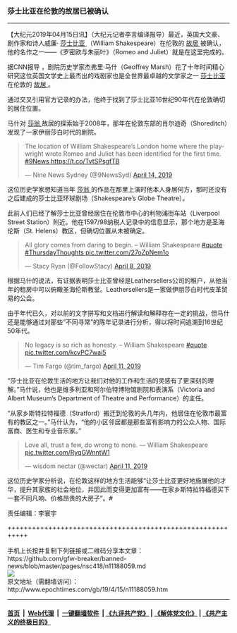 ### 莎士比亚在伦敦的故居已被确认
------------------------

<p>
 【大纪元2019年04月15日讯】（大纪元记者李言编译报导）最近，英国大文豪、剧作家和诗人威廉‧
 <a href="http://www.epochtimes.com/gb/tag/%E8%8E%8E%E5%A3%AB%E6%AF%94%E4%BA%9A.html">
  莎士比亚
 </a>
 （William Shakespeare）在伦敦的
 <a href="http://www.epochtimes.com/gb/tag/%E6%95%85%E5%B1%85.html">
  故居
 </a>
 被确认，他的名作之一——《罗密欧与朱丽叶》（Romeo and Juliet）就是在这里完成的。
</p>
<p>
 据CNN报导 ，剧院历史学家杰弗里‧马什（Geoffrey Marsh）花了十年时间精心研究这位英国文学史上最杰出的戏剧家也是全世界最卓越的文学家之一
 <a href="http://www.epochtimes.com/gb/tag/%E8%8E%8E%E5%A3%AB%E6%AF%94%E4%BA%9A.html">
  莎士比亚
 </a>
 在伦敦的
 <a href="http://www.epochtimes.com/gb/tag/%E6%95%85%E5%B1%85.html">
  故居
 </a>
 。
</p>
<p>
 通过交叉引用官方记录的办法，他终于找到了莎士比亚16世纪90年代在伦敦确切的居住位置。
</p>
<p>
 马什对
 <a href="http://www.epochtimes.com/gb/tag/%E8%8E%8E%E7%BF%81.html">
  莎翁
 </a>
 故居的探索始于2008年，那年在伦敦东部的肖尔迪奇（Shoreditch）发现了一家伊丽莎白时代的剧院。
</p>
<p>
</p>
<blockquote class="twitter-tweet" data-lang="en">
 <p dir="ltr" lang="en">
  The location of William Shakespeare’s London home where the playwright wrote Romeo and Juliet has been identified for the first time.
  <a href="https://twitter.com/hashtag/9News?src=hash&amp;ref_src=twsrc%5Etfw">
   #9News
  </a>
  <a href="https://t.co/TvtSPsgfTB">
   https://t.co/TvtSPsgfTB
  </a>
 </p>
 <p>
  — Nine News Sydney (@9NewsSyd)
  <a href="https://twitter.com/9NewsSyd/status/1117569940184338433?ref_src=twsrc%5Etfw">
   April 14, 2019
  </a>
 </p>
</blockquote>
<p>
 <p>
  这位历史学家想知道当年
  <a href="http://www.epochtimes.com/gb/tag/%E8%8E%8E%E7%BF%81.html">
   莎翁
  </a>
  的作品在那里上演时他本人身居何方，那时还没有之后建成的莎士比亚环球剧场（Shakespeare’s Globe Theatre）。
 </p>
 <p>
  此前人们已经了解莎士比亚曾经居住在伦敦市中心的利物浦街车站（Liverpool Street Station）附近。他在1597/98纳税人记录中的信息显示，那个地方是圣海伦斯（St. Helens）教区，但确切位置从未被确定。
 </p>
</p>
<p>
</p>
<blockquote class="twitter-tweet" data-lang="en">
 <p dir="ltr" lang="en">
  All glory comes from daring to begin. – William Shakespeare
  <a href="https://twitter.com/hashtag/quote?src=hash&amp;ref_src=twsrc%5Etfw">
   #quote
  </a>
  <a href="https://twitter.com/hashtag/ThursdayThoughts?src=hash&amp;ref_src=twsrc%5Etfw">
   #ThursdayThoughts
  </a>
  <a href="https://t.co/27oZpNem1o">
   pic.twitter.com/27oZpNem1o
  </a>
 </p>
 <p>
  — Stacy Ryan (@FollowStacy)
  <a href="https://twitter.com/FollowStacy/status/1115288740136652801?ref_src=twsrc%5Etfw">
   April 8, 2019
  </a>
 </p>
</blockquote>
<p>
 <p>
  根据马什的说法，有证据表明莎士比亚曾经是Leathersellers公司的租户，从他当年的租房中可以俯瞰圣海伦斯教堂。Leathersellers是一家做伊丽莎白时代皮革贸易的公会。
 </p>
 <p>
  由于年代已久，对以前的文字拼写和文档进行解读和解释存在一定的挑战，但马什还是能够通过对那些“不同寻常”的陈年记录进行分析，得以将时间追溯到16世纪50年代。
 </p>
</p>
<p>
</p>
<blockquote class="twitter-tweet" data-lang="en">
 <p dir="ltr" lang="en">
  No legacy is so rich as honesty. – William Shakespeare
  <a href="https://twitter.com/hashtag/quote?src=hash&amp;ref_src=twsrc%5Etfw">
   #quote
  </a>
  <a href="https://t.co/kcvPC7wai5">
   pic.twitter.com/kcvPC7wai5
  </a>
 </p>
 <p>
  — Tim Fargo (@tim_fargo)
  <a href="https://twitter.com/tim_fargo/status/1116380406834712579?ref_src=twsrc%5Etfw">
   April 11, 2019
  </a>
 </p>
</blockquote>
<p>
 <p>
  “莎士比亚在伦敦生活的地方让我们对他的工作和生活的灵感有了更深刻的理解。”马什说，他也是维多利亚和阿尔伯特博物馆剧院和表演系（Victoria and Albert Museum’s Department of Theatre and Performance）的主任。
 </p>
 <p>
  “从家乡斯特拉特福德（Stratford）搬迁到伦敦的头几年内，他居住在伦敦市最富有的教区之一。”马什认为，“他的小区邻居都是那些富有影响力的公众人物、国际富商、医生和专业音乐家。”
 </p>
</p>
<p>
</p>
<blockquote class="twitter-tweet" data-lang="en">
 <p dir="ltr" lang="en">
  Love all, trust a few, do wrong to none. — William Shakespeare
  <a href="https://t.co/RyqGWnntW1">
   pic.twitter.com/RyqGWnntW1
  </a>
 </p>
 <p>
  — wisdom nectar (@wectar)
  <a href="https://twitter.com/wectar/status/1116307448112078848?ref_src=twsrc%5Etfw">
   April 11, 2019
  </a>
 </p>
</blockquote>
<p>
 <p>
  这位历史学家分析说，在伦敦这样的地方生活能够“让莎士比亚更好地施展他的才华，提升其家族的社会地位，并因此而变得更加富有——在家乡斯特拉特福德买下一套不同凡响、价格昂贵的大房子”。#
 </p>
 <p>
  责任编辑：李寰宇
 </p>
</p>
+++++++++++++++++++++++++++++++++++++++++++++++++++++++++++<br/><br/>
手机上长按并复制下列链接或二维码分享本文章：<br/>
https://github.com/gfw-breaker/banned-news/blob/master/pages/nsc418/n11188059.md <br/>
<a href='https://github.com/gfw-breaker/banned-news/blob/master/pages/nsc418/n11188059.md'><img src='https://github.com/gfw-breaker/banned-news/blob/master/pages/nsc418/n11188059.md.png'/></a> <br/>
原文地址（需翻墙访问）：http://www.epochtimes.com/gb/19/4/15/n11188059.htm


------------------------
#### [首页](https://github.com/gfw-breaker/banned-news/blob/master/README.md) &nbsp;|&nbsp; [Web代理](https://github.com/labour-camp/helloworld) &nbsp;|&nbsp; [一键翻墙软件](https://github.com/gfw-breaker/nogfw/blob/master/README.md) &nbsp;| [《九评共产党》](https://github.com/gfw-breaker/9ping.md/blob/master/README.md#九评之一评共产党是什么) | [《解体党文化》](https://github.com/gfw-breaker/jtdwh.md/blob/master/README.md) | [《共产主义的终极目的》](https://github.com/gfw-breaker/gczydzjmd.md/blob/master/README.md)

